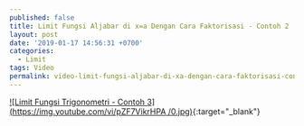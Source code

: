```yaml
---
published: false
title: Limit Fungsi Aljabar di x=a Dengan Cara Faktorisasi - Contoh 2
layout: post
date: '2019-01-17 14:56:31 +0700'
categories:
  - Limit
tags: Video
permalink: video-limit-fungsi-aljabar-di-xa-dengan-cara-faktorisasi-contoh-2.html
---
```

[![Limit Fungsi Trigonometri - Contoh 3](https://img.youtube.com/vi/pZF7VikrHPA /0.jpg)](https://www.youtube.com/watch?v=pZF7VikrHPA ){:target="_blank"}
